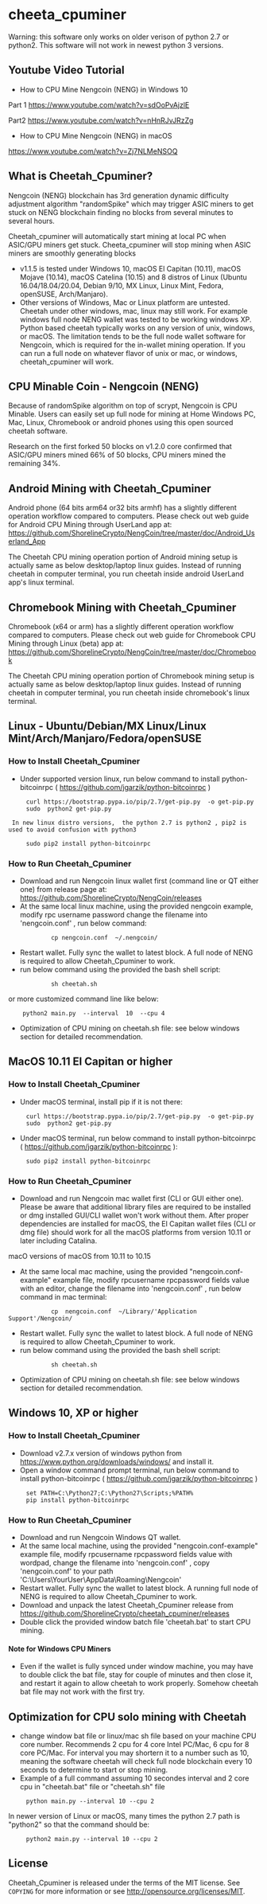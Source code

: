 # cheeta_cpuminer

Warning: this software only works on older verison of python 2.7 or python2. This software will not work in newest python 3 versions.

## Youtube Video Tutorial

* How to CPU Mine Nengcoin (NENG) in Windows 10 

Part 1
https://www.youtube.com/watch?v=sdOoPvAjzlE

Part2
https://www.youtube.com/watch?v=nHnRJvJRzZg

* How to CPU Mine Nengcoin (NENG) in macOS

https://www.youtube.com/watch?v=Zj7NLMeNSOQ


## What is Cheetah_Cpuminer?

Nengcoin (NENG) blockchain has 3rd generation dynamic difficulty adjustment algorithm "randomSpike"
which may trigger ASIC miners to get stuck on NENG blockchain finding no blocks
from several minutes to several hours.

Cheetah_cpuminer will automatically start mining at local PC when ASIC/GPU miners get stuck.
Cheeta_cpuminer will stop mining when ASIC miners are smoothly generating blocks 
 
 - v1.1.5 is tested under Windows 10, macOS El Capitan (10.11), macOS Mojave (10.14), macOS Catelina (10.15) and 8 distros of Linux (Ubuntu 16.04/18.04/20.04, Debian 9/10, MX Linux, Linux Mint, Fedora, openSUSE, Arch/Manjaro).
 - Other versions of Windows, Mac or Linux platform are untested.  Cheetah under other windows, mac, linux may still work. For example windows full node NENG wallet was tested to be working windows XP.  Python based cheetah typically works on any version of unix, windows, or macOS. The limitation tends to be the full node wallet software for Nengcoin, which is required for the in-wallet mining operation.  If you can run a full node on whatever flavor of unix or mac, or windows, cheetah_cpuminer will work. 


## CPU Minable Coin - Nengcoin (NENG)
Because of randomSpike algorithm on top of scrypt, Nengcoin is CPU Minable. Users can easily set up  full node for mining at Home Windows PC, Mac, Linux, Chromebook or android phones using this open sourced cheetah software.  

Research on the first forked 50 blocks on v1.2.0 core confirmed that ASIC/GPU miners mined 66% of 50 blocks, CPU miners mined the remaining 34%.

## Android Mining with Cheetah_Cpuminer

Android phone (64 bits arm64 or32 bits armhf) has a slightly different operation workflow compared to computers. Please check out web guide for Android CPU Mining through UserLand app at:
https://github.com/ShorelineCrypto/NengCoin/tree/master/doc/Android_Userland_App

The Cheetah CPU mining operation portion of Android mining setup is actually same as below desktop/laptop linux guides. Instead of running cheetah in computer terminal, 
you run cheetah inside android UserLand app's linux terminal. 

## Chromebook Mining with Cheetah_Cpuminer

Chromebook (x64 or arm) has a slightly different operation workflow compared to computers. Please check out web guide for Chromebook CPU Mining through Linux (beta) app at:
https://github.com/ShorelineCrypto/NengCoin/tree/master/doc/Chromebook

The Cheetah CPU mining operation portion of Chromebook mining setup is actually same as below desktop/laptop linux guides. Instead of running cheetah in computer terminal, 
you run cheetah inside chromebook's linux terminal. 


## Linux - Ubuntu/Debian/MX Linux/Linux Mint/Arch/Manjaro/Fedora/openSUSE

### How to Install Cheetah_Cpuminer

 - Under supported version linux, run below command to install python-bitcoinrpc 
   ( https://github.com/jgarzik/python-bitcoinrpc )
``` 
     curl https://bootstrap.pypa.io/pip/2.7/get-pip.py  -o get-pip.py
     sudo  python2 get-pip.py
```
     In new linux distro versions,  the python 2.7 is python2 , pip2 is used to avoid confusion with python3 

```
     sudo pip2 install python-bitcoinrpc
```

### How to Run Cheetah_Cpuminer

 - Download and run Nengcoin linux wallet first (command line or QT either one) from release page at:
 https://github.com/ShorelineCrypto/NengCoin/releases
 - At the same local linux machine, using the provided nengcoin example, modify rpc username password change the filename 
 into 'nengcoin.conf' , run below command:
```
            cp nengcoin.conf  ~/.nengcoin/
```
 -  Restart wallet.   Fully sync the wallet to latest block. A full node of NENG is required to allow Cheetah_Cpuminer to work.
 - run below command using the provided the bash shell script:
```
            sh cheetah.sh
```
 or more customized command line like below:
```
    python2 main.py  --interval  10  --cpu 4
```
 - Optimization of CPU mining on cheetah.sh file: see below windows section for detailed recommendation. 
 
 
 ## MacOS 10.11 El Capitan or higher 

### How to Install Cheetah_Cpuminer

 - Under macOS terminal, install pip if it is not there:

```
     curl https://bootstrap.pypa.io/pip/2.7/get-pip.py  -o get-pip.py
     sudo  python2 get-pip.py
```

 - Under macOS terminal, run below command to install python-bitcoinrpc  ( https://github.com/jgarzik/python-bitcoinrpc ):
 
``` 
     sudo pip2 install python-bitcoinrpc
```

### How to Run Cheetah_Cpuminer

 - Download and run Nengcoin mac wallet first (CLI or GUI either one).  Please be aware that additional library files are required to be installed or dmg installed GUI/CLI wallet won't work
 without them.  After proper dependencies are installed for macOS, the El Capitan wallet files (CLI or dmg file) should work for all the macOS platforms from version 10.11 or later including Catalina. 
 
 macO versions of macOS from 10.11 to 10.15 
 - At the same local mac machine, using the provided "nengcoin.conf-example" example file, modify rpcusername rpcpassword fields value with an editor,  change the filename into 'nengcoin.conf' , run below command in mac terminal:
```
            cp  nengcoin.conf  ~/Library/'Application Support'/Nengcoin/
```
 -  Restart wallet.   Fully sync the wallet to latest block. A full node of NENG is required to allow Cheetah_Cpuminer to work.
 - run below command using the provided the bash shell script:
```
            sh cheetah.sh
```
 - Optimization of CPU mining on cheetah.sh file: see below windows section for detailed recommendation. 
 
 
 ## Windows 10, XP or higher

### How to Install Cheetah_Cpuminer

 - Download v2.7.x version of windows python from https://www.python.org/downloads/windows/ and install it.
 - Open a window command prompt terminal, run below command to install python-bitcoinrpc 
   ( https://github.com/jgarzik/python-bitcoinrpc )
```
     set PATH=C:\Python27;C:\Python27\Scripts;%PATH%
     pip install python-bitcoinrpc
```

### How to Run Cheetah_Cpuminer

 - Download and run Nengcoin Windows QT wallet. 
 - At the same local machine, using the provided "nengcoin.conf-example" example file, modify rpcusername rpcpassword fields value with wordpad,  change the filename 
 into 'nengcoin.conf' ,  copy 'nengcoin.conf'  to your path 'C:\Users\YourUser\AppData\Roaming\Nengcoin'
 - Restart wallet.   Fully sync the wallet to latest block. A running full node of NENG is required to allow Cheetah_Cpuminer to work.
 - Download and unpack the latest Cheetah_Cpuminer release from https://github.com/ShorelineCrypto/cheetah_cpuminer/releases
 - Double click the provided window batch file 'cheetah.bat' to start CPU mining.
 
 #### Note for Windows CPU Miners
 - Even if the wallet is fully synced under window machine, you may have to  double click the bat file,  stay for couple of minutes and then close it, and restart it again to allow cheetah to work properly.  Somehow cheetah bat file may not work with the first try. 
 
 
 ## Optimization for CPU solo mining with Cheetah
 - change window bat file or linux/mac sh file based on your machine CPU core number.  Recommends 2 cpu for 4 core Intel PC/Mac, 6 cpu for 8 core PC/Mac.
 For interval you may shortern it to a number such as 10, meaning the software cheetah will check full node blockchain every 10 seconds to determine to start or stop mining.
 - Example of a full command assuming 10 secondes interval and 2 core cpu in "cheetah.bat" file or "cheetah.sh" file

```
     python main.py --interval 10 --cpu 2
```

In newer version of Linux or macOS, many times the python 2.7 path is "python2" so that the command should be:

```
     python2 main.py --interval 10 --cpu 2
```


## License


Cheetah_Cpuminer is released under the terms of the MIT license. See `COPYING` for more
information or see http://opensource.org/licenses/MIT.


